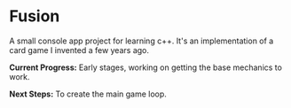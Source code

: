 # Fusion
A small console app project for learning c++. It's an implementation of a card game I invented a few years ago.

**Current Progress:**
Early stages, working on getting the base mechanics to work.

**Next Steps:**
To create the main game loop.
